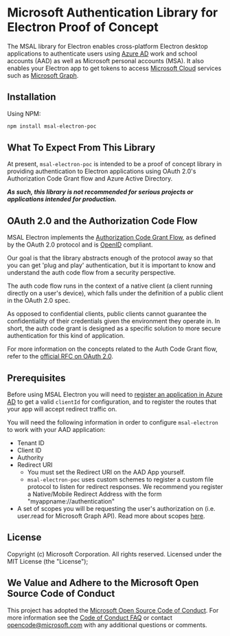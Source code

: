 
Microsoft Authentication Library for Electron Proof of Concept
==============================================================

The MSAL library for Electron enables cross-platform Electron desktop applications to authenticate users using [Azure AD](https://docs.microsoft.com/en-us/azure/active-directory/develop/v2-overview) work and school accounts (AAD) as well as Microsoft personal accounts (MSA). It also enables your Electron app to get tokens to access [Microsoft Cloud](https://cloud.microsoft.com) services such as [Microsoft Graph](https://graph.microsoft.io).

## Installation

Using NPM:

```bash
npm install msal-electron-poc
```

## What To Expect From This Library

At present, `msal-electron-poc` is intended to be a proof of concept library in providing authentication to Electron applications using OAuth 2.0's Authorization Code Grant flow and Azure Active Directory. 

***As such, this library is not recommended for serious projects or applications intended for production.***

## OAuth 2.0 and the Authorization Code Flow

MSAL Electron implements the [Authorization Code Grant Flow](https://docs.microsoft.com/en-us/azure/active-directory/develop/v2-oauth2-auth-code-flow), as defined by the OAuth 2.0 protocol and is [OpenID](https://docs.microsoft.com/en-us/azure/active-directory/develop/v2-protocols-oidc) compliant.

Our goal is that the library abstracts enough of the protocol away so that you can get 'plug and play' authentication, but it is important to know and understand the auth code flow from a security perspective.

The auth code flow runs in the context of a native client (a client running directly on a user's device), which falls under the definition of a public client in the OAuth 2.0 spec.

As opposed to confidential clients, public clients cannot guarantee the confidentiality of their credentials given the environment they operate in. In short, the auth code grant is designed as a specific solution to more secure authentication for this kind of application.

For more information on the concepts related to the Auth Code Grant flow, refer to the [official RFC on OAuth 2.0](https://tools.ietf.org/html/rfc6749#section-1.3.1).


## Prerequisites

Before using MSAL Electron you will need to [register an application in Azure AD](https://docs.microsoft.com/en-us/azure/active-directory/develop/quickstart-register-app) to get a valid `clientId` for configuration, and to register the routes that your app will accept redirect traffic on.

You will need the following information in order to configure `msal-electron` to work with your AAD application:

+ Tenant ID
+ Client ID
+ Authority
+ Redirect URI
    + You must set the Redirect URI on the AAD App yourself.
    + `msal-electron-poc` uses custom schemes to register a custom file protocol to listen for redirect responses. We recommend you register a Native/Mobile Redirect Address with the form "myappname://authentication"
+ A set of scopes you will be requesting the user's authorization on (i.e. user.read for Microsoft Graph API). Read more about scopes [here](https://docs.microsoft.com/en-us/azure/active-directory/develop/v2-permissions-and-consent).

## License

Copyright (c) Microsoft Corporation.  All rights reserved. Licensed under the MIT License (the "License");

## We Value and Adhere to the Microsoft Open Source Code of Conduct

This project has adopted the [Microsoft Open Source Code of Conduct](https://opensource.microsoft.com/codeofconduct/). For more information see the [Code of Conduct FAQ](https://opensource.microsoft.com/codeofconduct/faq/) or contact [opencode@microsoft.com](mailto:opencode@microsoft.com) with any additional questions or comments.
